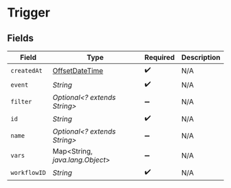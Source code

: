 # Trigger


## Fields

| Field                                                                                     | Type                                                                                      | Required                                                                                  | Description                                                                               |
| ----------------------------------------------------------------------------------------- | ----------------------------------------------------------------------------------------- | ----------------------------------------------------------------------------------------- | ----------------------------------------------------------------------------------------- |
| `createdAt`                                                                               | [OffsetDateTime](https://docs.oracle.com/javase/8/docs/api/java/time/OffsetDateTime.html) | :heavy_check_mark:                                                                        | N/A                                                                                       |
| `event`                                                                                   | *String*                                                                                  | :heavy_check_mark:                                                                        | N/A                                                                                       |
| `filter`                                                                                  | *Optional<? extends String>*                                                              | :heavy_minus_sign:                                                                        | N/A                                                                                       |
| `id`                                                                                      | *String*                                                                                  | :heavy_check_mark:                                                                        | N/A                                                                                       |
| `name`                                                                                    | *Optional<? extends String>*                                                              | :heavy_minus_sign:                                                                        | N/A                                                                                       |
| `vars`                                                                                    | Map<String, *java.lang.Object*>                                                           | :heavy_minus_sign:                                                                        | N/A                                                                                       |
| `workflowID`                                                                              | *String*                                                                                  | :heavy_check_mark:                                                                        | N/A                                                                                       |